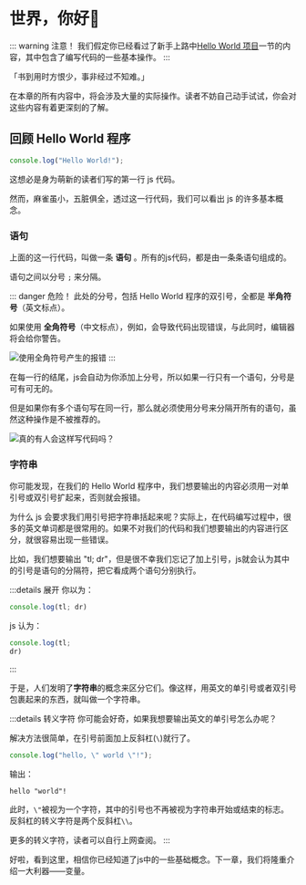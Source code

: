 # 世界，你好👋

::: warning 注意！
我们假定你已经看过了新手上路中[Hello World 项目](/getting-started/helloWorld)一节的内容，其中包含了编写代码的一些基本操作。
:::

「书到用时方恨少，事非经过不知难。」

在本章的所有内容中，将会涉及大量的实际操作。读者不妨自己动手试试，你会对这些内容有着更深刻的了解。

## 回顾 Hello World 程序
```javascript
console.log("Hello World!");
```

这想必是身为萌新的读者们写的第一行 js 代码。

然而，麻雀虽小，五脏俱全，透过这一行代码，我们可以看出 js 的许多基本概念。


### 语句

上面的这一行代码，叫做一条 **语句** 。所有的js代码，都是由一条条语句组成的。

语句之间以分号 `;` 来分隔。

::: danger 危险！
此处的分号，包括 Hello World 程序的双引号，全都是 **半角符号**（英文标点）。

如果使用 **全角符号**（中文标点），例如，会导致代码出现错误，与此同时，编辑器将会给你警告。

![使用全角符号产生的报错](/js-fs-hw-1.png)
:::

在每一行的结尾，js会自动为你添加上分号，所以如果一行只有一个语句，分号是可有可无的。

但是如果你有多个语句写在同一行，那么就必须使用分号来分隔开所有的语句，虽然这种操作是不被推荐的。

![真的有人会这样写代码吗？](/js-fs-hw-2.png)

### 字符串

你可能发现，在我们的 Hello World 程序中，我们想要输出的内容必须用一对单引号或双引号扩起来，否则就会报错。

为什么 js 会要求我们用引号把字符串括起来呢？实际上，在代码编写过程中，很多的英文单词都是很常用的。如果不对我们的代码和我们想要输出的内容进行区分，就很容易出现一些错误。

比如，我们想要输出 "tl; dr"，但是很不幸我们忘记了加上引号，js就会认为其中的引号是语句的分隔符，把它看成两个语句分别执行。

:::details 展开
你以为：
```javascript
console.log(tl; dr)
```

js 认为：
```javascript
console.log(tl;
dr)
```
:::

于是，人们发明了**字符串**的概念来区分它们。像这样，用英文的单引号或者双引号包裹起来的东西，就叫做一个字符串。

:::details 转义字符
你可能会好奇，如果我想要输出英文的单引号怎么办呢？

解决方法很简单，在引号前面加上反斜杠(`\`)就行了。

```javascript
console.log("hello, \" world \"!");
```

输出：
```plain
hello "world"!
```
此时，`\"`被视为一个字符，其中的引号也不再被视为字符串开始或结束的标志。
反斜杠的转义字符是两个反斜杠`\\`。

更多的转义字符，读者可以自行上网查阅。
:::

好啦，看到这里，相信你已经知道了js中的一些基础概念。下一章，我们将隆重介绍一大利器——变量。